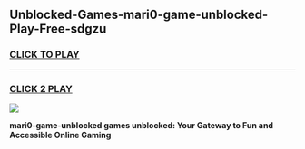 
## Unblocked-Games-mari0-game-unblocked-Play-Free-sdgzu
<h3>
<a href="https://premium76.site?title=mari0-game-unblocked&ref=15A">CLICK TO PLAY</a></h3>
<hr>

<h3>
<a href="https://premium76.site?title=mari0-game-unblocked&ref=15A">CLICK 2 PLAY</a>
  
</h3>

<a href="https://premium76.site?title=mari0-game-unblocked&ref=15A"><img src="https://clearcache.store/games.png"></a>


**mari0-game-unblocked games unblocked: Your Gateway to Fun and Accessible Online Gaming**
